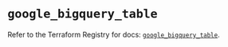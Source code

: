 # `google_bigquery_table`

Refer to the Terraform Registry for docs: [`google_bigquery_table`](https://registry.terraform.io/providers/hashicorp/google/6.7.0/docs/resources/bigquery_table).
